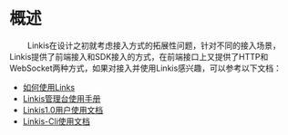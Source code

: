 # 概述

&nbsp;&nbsp;&nbsp;&nbsp;&nbsp;&nbsp;&nbsp;&nbsp;Linkis在设计之初就考虑接入方式的拓展性问题，针对不同的接入场景，Linkis提供了前端接入和SDK接入的方式，在前端接口上又提供了HTTP和WebSocket两种方式，如果对接入并使用Linkis感兴趣，可以参考以下文档：  

- [如何使用Links](/#/docs/manual/how_to_use)  
- [Linkis管理台使用手册](/#/docs/manual/console)  
- [Linkis1.0用户使用文档](/#/docs/manual/user)  
- [Linkis-Cli使用文档](/#/docs/manual/linkis_cli)
